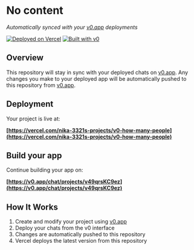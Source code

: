 # No content

*Automatically synced with your [v0.app](https://v0.app) deployments*

[![Deployed on Vercel](https://img.shields.io/badge/Deployed%20on-Vercel-black?style=for-the-badge&logo=vercel)](https://vercel.com/nika-3321s-projects/v0-how-many-people)
[![Built with v0](https://img.shields.io/badge/Built%20with-v0.app-black?style=for-the-badge)](https://v0.app/chat/projects/v49qrsKC9ez)

## Overview

This repository will stay in sync with your deployed chats on [v0.app](https://v0.app).
Any changes you make to your deployed app will be automatically pushed to this repository from [v0.app](https://v0.app).

## Deployment

Your project is live at:

**[https://vercel.com/nika-3321s-projects/v0-how-many-people](https://vercel.com/nika-3321s-projects/v0-how-many-people)**

## Build your app

Continue building your app on:

**[https://v0.app/chat/projects/v49qrsKC9ez](https://v0.app/chat/projects/v49qrsKC9ez)**

## How It Works

1. Create and modify your project using [v0.app](https://v0.app)
2. Deploy your chats from the v0 interface
3. Changes are automatically pushed to this repository
4. Vercel deploys the latest version from this repository